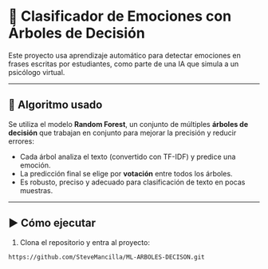 # 🌱 Clasificador de Emociones con Árboles de Decisión

Este proyecto usa aprendizaje automático para detectar emociones en frases escritas por estudiantes, como parte de una IA que simula a un psicólogo virtual.

---

## 🧠 Algoritmo usado

Se utiliza el modelo **Random Forest**, un conjunto de múltiples **árboles de decisión** que trabajan en conjunto para mejorar la precisión y reducir errores:

- Cada árbol analiza el texto (convertido con TF-IDF) y predice una emoción.
- La predicción final se elige por **votación** entre todos los árboles.
- Es robusto, preciso y adecuado para clasificación de texto en pocas muestras.

---

## ▶️ Cómo ejecutar

1. Clona el repositorio y entra al proyecto:

```bash
https://github.com/SteveMancilla/ML-ARBOLES-DECISON.git
